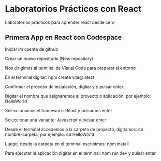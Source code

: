 # Laboratorios Prácticos con React
Laboratorios prácticos para aprender react desde cero

## Primera App en React con Codespace
Iniciar im cuenta de github

Crear un nuevo repositorio (New repository)

Nos dirigimos al terminal de Visual Code para preparar el entorno

En el terminal digitar: npm create vite@latest

Confirmar el proceso de instalación, digitar y y pulsar enter.

Digitar el nombre que asignaremos al proyecto o aplicación, por ejemplo: HelloWorld

Seleccionamos el framework: React y pulsamos enter

Seleccionar una variante: Javascript y pulsar enter

Desde el terminal accedemos a la carpeta de proyecto, digitamos: cd nombre-carpeta, por ejemplo: cd HelloWorld

Luego, desde la carpeta en el temrinal escribimos: npm install

Para ejecutar la aplicación digitar en el terminal: npm run dev y pulsar enter